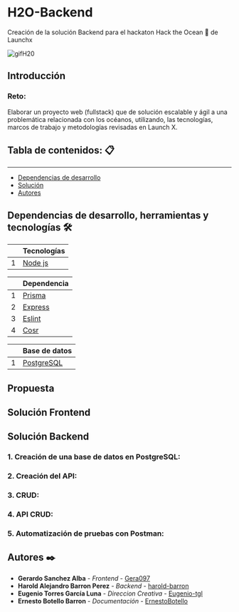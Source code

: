 # H2O-Backend
Creación de la solución  Backend para el hackaton Hack the Ocean 🌊 de Launchx

![gifH20](https://user-images.githubusercontent.com/89043553/168487473-afdc8688-3bb7-4115-83db-2e222a2474e4.gif)

## Introducción

### Reto:

Elaborar un proyecto web (fullstack) que de solución escalable y ágil a una problemática relacionada con los océanos, utilizando, las tecnologías, marcos de trabajo y metodologías revisadas en Launch X.

## Tabla de contenidos: 📋
---
- [Dependencias de desarrollo](#id1)
- [Solución](#id2)
- [Autores](#id3)

<div id='id1' />

## Dependencias de desarrollo, herramientas y  tecnologías 🛠️
| |Tecnologías|
|------|------|
|1| [Node js](https://nodejs.org/en/)|

| |Dependencia|
|------|------|
|1| [Prisma](https://www.prisma.io/)|
|2| [Express](http://expressjs.com/)|
|3| [Eslint](https://eslint.org/)|
|4| [Cosr](https://www.npmjs.com/package/cors)|

| |Base de datos|
|------|------|
|1| [PostgreSQL](https://www.postgresql.org/)|


<div id='id2' />

## Propuesta

<div id='id3' />

## Solución Frontend

<div id='id4' />

## Solución Backend

### 1. Creación de una base de datos en PostgreSQL:

### 2. Creación del API:

### 3. CRUD:

### 4. API CRUD:

### 5. Automatización de pruebas con Postman:

<div id='id5' />

## Autores ✒️

* **Gerardo Sanchez Alba** - *Frontend* - [Gera097](https://github.com/Gera097)
* **Harold Alejandro Barron Perez** - *Backend* - [harold-barron](https://github.com/harold-barron)
* **Eugenio Torres García Luna** - *Direccion Creativa* - [Eugenio-tgl](https://github.com/Eugenio-tgl)
* **Ernesto Botello Barron** - *Documentación* - [ErnestoBotello](https://github.com/ErnestoBotello)

